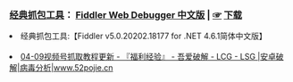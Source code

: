 <h3><a href="https://github.com/taoste/Hello-World/blob/master/Tools/%E6%8A%93%E5%8C%85%E5%B7%A5%E5%85%B7Fiddler/ReadMe.md">经典抓包工具</a>：
  <a href="https://github.com/gabrielxvx/zh-fiddler">Fiddler Web Debugger 中文版</a>  |
  <a href="https://github.com/inchoong/go/blob/master/Tools/zh-fiddler-master.zip">☞</a>
  <a href="https://go.choong.net/Tools/zh-fiddler-master.zip">下载</a></h3>
<li>经典抓包工具:【Fiddler v5.0.20202.18177 for .NET 4.6.1简体中文版】</li>
<br>
<li><a href="https://www.52pojie.cn/thread-1771628-1-1.html">04-09视频号抓取教程更新 - 『福利经验』 - 吾爱破解 - LCG - LSG |安卓破解|病毒分析|www.52pojie.cn</a></li>
